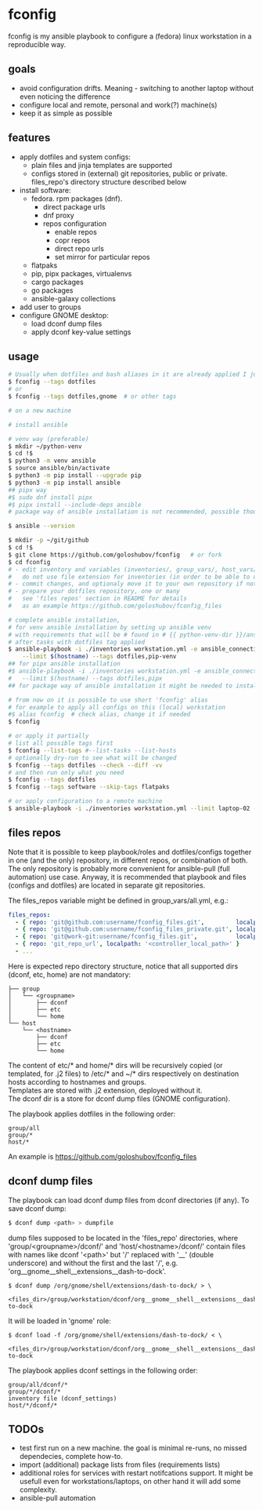 # fconfig
fconfig is my ansible playbook to configure a (fedora) linux workstation in a reproducible way.

## goals
- avoid configuration drifts. Meaning - switching to another laptop without even noticing the difference
- configure local and remote, personal and work(?) machine(s)
- keep it as simple as possible

## features
- apply dotfiles and system configs:
  - plain files and jinja templates are supported
  - configs stored in (external) git repositories, public or private. files_repo's directory structure described below
- install software:
  - fedora. rpm packages (dnf).
    - direct package urls
    - dnf proxy
    - repos configuration
      - enable repos
      - copr repos
      - direct repo urls
      - set mirror for particular repos
  - flatpaks
  - pip, pipx packages, virtualenvs
  - cargo packages
  - go packages
  - ansible-galaxy collections
- add user to groups
- configure GNOME desktop:
  - load dconf dump files
  - apply dconf key-value settings

## usage
```bash
# Usually when dotfiles and bash aliases in it are already applied I just run smth like this
$ fconfig --tags dotfiles
# or
$ fconfig --tags dotfiles,gnome  # or other tags
```

```bash
# on a new machine

# install ansible

# venv way (preferable)
$ mkdir ~/python-venv
$ cd !$
$ python3 -m venv ansible
$ source ansible/bin/activate
$ python3 -m pip install --upgrade pip
$ python3 -m pip install ansible
## pipx way
#$ sudo dnf install pipx
#$ pipx install --include-deps ansible
# package way of ansible installation is not recommended, possible though

$ ansible --version

$ mkdir -p ~/git/github
$ cd !$
$ git clone https://github.com/goloshubov/fconfig   # or fork
$ cd fconfig
# - edit inventory and variables (inventories/, group_vars/, host_vars/),
#   do not use file extension for inventories (in order to be able to use the whole directory)
# - commit changes, and optionaly move it to your own repository if not already
# - prepare your dotfiles repository, one or many
#   see 'files repos' section in README for details
#   as an example https://github.com/goloshubov/fconfig_files

# complete ansible installation,
# for venv ansible installation by setting up ansible venv
# with requirements that will be # found in # {{ python-venv-dir }}/ansible.requirements.txt
# after tasks with dotfiles tag applied
$ ansible-playbook -i ./inventories workstation.yml -e ansible_connection=local \
    --limit $(hostname) --tags dotfiles,pip-venv
## for pipx ansible installation
#$ ansible-playbook -i ./inventories workstation.yml -e ansible_connection=local \
#   --limit $(hostname) --tags dotfiles,pipx
## for package way of ansible installation it might be needed to install additionall dependencies

# from now on it is possible to use short 'fconfig' alias
# for example to apply all configs on this (local) workstation
#$ alias fconfig  # check alias, change it if needed
$ fconfig

# or apply it partially
# list all possible tags first
$ fconfig --list-tags #--list-tasks --list-hosts
# optionally dry-run to see what will be changed
$ fconfig --tags dotfiles --check --diff -vv
# and then run only what you need
$ fconfig --tags dotfiles
$ fconfig --tags software --skip-tags flatpaks

# or apply configuration to a remote machine
$ ansible-playbook -i ./inventories workstation.yml --limit laptop-02 --tags dotfiles
```

## files repos
Note that it is possible to keep playbook/roles and dotfiles/configs together in one (and the only) repository, in different repos, or combination of both.
The only repository is probably more convenient for ansible-pull (full automation) use case. Anyway, it is recommended that playbook and files (configs and dotfiles) are located in separate git repositories.

The files_repos variable might be defined in group_vars/all.yml, e.g.:

```yaml
files_repos:
  - { repo: 'git@github.com:username/fconfig_files.git',         localpath: '~/git/github/fconfig_files' }
  - { repo: 'git@github.com:username/fconfig_files_private.git', localpath: '~/git/github/fconfig_files_private' }
  - { repo: 'git@work-git:username/fconfig_files.git',           localpath: '~/git/work/fconfig_files' }
  - { repo: 'git_repo_url', localpath: '<controller_local_path>' }
  - ...
```

Here is expected repo directory structure, notice that all supported dirs (dconf, etc, home) are not mandatory:
```
├── group
│   └── <groupname>
│       ├── dconf
│       ├── etc
│       └── home
└── host
    └── <hostname>
        ├── dconf
        ├── etc
        └── home
```
The content of etc/* and home/* dirs will be recursively copied (or templated, for .j2 files) to /etc/* and ~/* dirs respectively on destination hosts according to hostnames and groups.\
Templates are stored with .j2 extension, deployed without it.\
The dconf dir is a store for dconf dump files (GNOME configuration).

The playbook applies dotfiles in the following order:
```
group/all
group/*
host/*
```
An example is https://github.com/goloshubov/fconfig_files

## dconf dump files

The playbook can load dconf dump files from dconf directories (if any). To save dconf dump:
```bash
$ dconf dump <path> > dumpfile
```
dump files supposed to be located in the 'files_repo' directories, where 'group/\<groupname\>/dconf/' and 'host/\<hostname\>/dconf/' contain files with names like dconf '\<path\>' but '/' replaced with '__' (double underscore) and without the first and the last '/'\, e.g. 'org__gnome__shell__extensions__dash-to-dock'.
```
$ dconf dump /org/gnome/shell/extensions/dash-to-dock/ > \
  <files_dir>/group/workstation/dconf/org__gnome__shell__extensions__dash-to-dock
```
It will be loaded in 'gnome' role:
```
$ dconf load -f /org/gnome/shell/extensions/dash-to-dock/ < \
  <files_dir>/group/workstation/dconf/org__gnome__shell__extensions__dash-to-dock
```
The playbook applies dconf settings in the following order:
```
group/all/dconf/*
group/*/dconf/*
inventory file (dconf_settings)
host/*/dconf/*
```

## TODOs
- test first run on a new machine. the goal is minimal re-runs, no missed dependecies, complete how-to.
- import (additional) package lists from files (requirements lists)
- additional roles for services with restart notifcations support. It might be usefull even for workstations/laptops, on other hand it will add some complexity.
- ansible-pull automation
